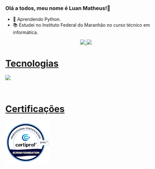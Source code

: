 ### Olá a todos, meu nome é Luan Matheus!👋

- 🌱 Aprendendo Python.
- 📚 Estudei no Instituto Federal do Maranhão no curso técnico em informática.

<div align="center">
  <a href="https://github.com/LuanMFC">
  <img height="165em" src="https://github-readme-stats.vercel.app/api?username=LuanMFC&show_icons=true&theme=algolia&count_private=true&include_al_commits=true"/>
  <img height="165em" src="https://github-readme-stats.vercel.app/api/top-langs/?username=LuanMFC&layout=compact&langs_count=7&theme=algolia"/>
</div>
  
 
  <h1>Tecnologias</h1>
<p align="left">
    <img src="https://skillicons.dev/icons?i=django,react,ts,js,html,css,sass"/>
</p>

<br/>
<h1>Certificações</h1>
<p align="left">
    <img src="./scrum-foundation-professional-certification-sfpc.1.png"/>
</p>
 
  #
